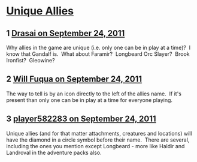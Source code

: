 # [Unique Allies](https://community.fantasyflightgames.com/topic/53642-unique-allies/)

## 1 [Drasai on September 24, 2011](https://community.fantasyflightgames.com/topic/53642-unique-allies/?do=findComment&comment=532363)

Why allies in the game are unique (i.e. only one can be in play at a time)?  I know that Gandalf is.  What about Faramir?  Longbeard Orc Slayer?  Brook Ironfist?  Gleowine?

## 2 [Will Fuqua on September 24, 2011](https://community.fantasyflightgames.com/topic/53642-unique-allies/?do=findComment&comment=532372)

The way to tell is by an icon directly to the left of the allies name.  If it's present than only one can be in play at a time for everyone playing.

## 3 [player582283 on September 24, 2011](https://community.fantasyflightgames.com/topic/53642-unique-allies/?do=findComment&comment=532373)

Unique allies (and for that matter attachments, creatures and locations) will have the diamond in a circle symbol before their name.  There are several, including the ones you mention except Longbeard - more like Haldir and Landroval in the adventure packs also.

